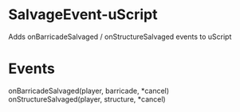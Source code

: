 # SalvageEvent-uScript
 Adds onBarricadeSalvaged / onStructureSalvaged events to uScript
 
 # Events
 onBarricadeSalvaged(player, barricade, *cancel)
 onStructureSalvaged(player, structure, *cancel)
